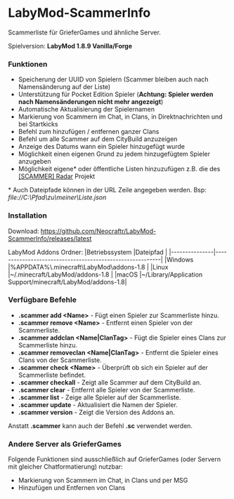 # LabyMod\-ScammerInfo

Scammerliste für GrieferGames und ähnliche Server.

Spielversion: **LabyMod 1.8.9 Vanilla/Forge**

### Funktionen
- Speicherung der UUID von Spielern (Scammer bleiben auch nach Namensänderung auf der Liste)
- Unterstützung für Pocket Edition Spieler (**Achtung: Spieler werden nach Namensänderungen nicht mehr angezeigt**)
- Automatische Aktualisierung der Spielernamen
- Markierung von Scammern im Chat, in Clans, in Direktnachrichten und bei Startkicks
- Befehl zum hinzufügen / entfernen ganzer Clans
- Befehl um alle Scammer auf dem CityBuild anzuzeigen
- Anzeige des Datums wann ein Spieler hinzugefügt wurde
- Möglichkeit einen eigenen Grund zu jedem hinzugefügtem Spieler anzugeben
- Möglichkeit eigene\* oder öffentliche Listen hinzuzufügen z.B. die des [\[SCAMMER\] Radar](https://scammer-radar.de/) Projekt

\* Auch Dateipfade können in der URL Zeile angegeben werden. Bsp: _file://C:\Pfad\zu\meiner\Liste.json_

### Installation
Download: https://github.com/Neocraftr/LabyMod-ScammerInfo/releases/latest

LabyMod Addons Ordner:
|Betriebssystem |Dateipfad                                                 |
|---------------|----------------------------------------------------------|
|Windows        |%APPDATA%\\.minecraft\\LabyMod\\addons-1.8                |
|Linux          |~/.minecraft/LabyMod/addons-1.8                           |
|macOS          |~/Library/Application Support/minecraft/LabyMod/addons-1.8|

### Verfügbare Befehle
- **.scammer add \<Name\>** - Fügt einen Spieler zur Scammerliste hinzu.
- **.scammer remove \<Name\>** - Entfernt einen Spieler von der Scammerliste.
- **.scammer addclan \<Name|ClanTag\>** - Fügt die Spieler eines Clans zur Scammerliste hinzu.
- **.scammer removeclan \<Name|ClanTag\>** - Entfernt die Spieler eines Clans von der Scammerliste.
- **.scammer check \<Name\>** - Überprüft ob sich ein Spieler auf der Scammerliste befindet.
- **.scammer checkall** - Zeigt alle Scammer auf dem CityBuild an.
- **.scammer clear** - Entfernt alle Spieler von der Scammerliste.
- **.scammer list** - Zeige alle Spieler auf der Scammerliste.
- **.scammer update** - Aktualisiert die Namen der Spieler.
- **.scammer version** - Zeigt die Version des Addons an.

Anstatt **.scammer** kann auch der Befehl **.sc** verwendet werden.

### Andere Server als GrieferGames
Folgende Funktionen sind ausschließlich auf GrieferGames (oder Servern mit gleicher Chatformatierung) nutzbar:
- Markierung von Scammern im Chat, in Clans und per MSG
- Hinzufügen und Entfernen von Clans
